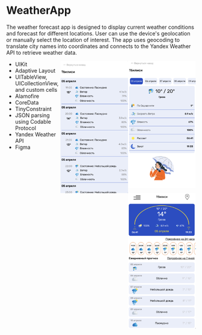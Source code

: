 # WeatherApp

The weather forecast app is designed to display current weather conditions and forecast for different locations. User can use the device's geolocation or manually select the location of interest. The app uses geocoding to translate city names into coordinates and connects to the Yandex Weather API to retrieve weather data.
<div align="center">
  <img src="./example3.png" align="right" width="180">
  <img src="./example2.png" align="right" width="180">
  <img src="./example.png" align="right" width="180">
  <p align="left">  </p> </div>
  
  
  
  
  - UIKit
  - Adaptive Layout
  - UITableView, UICollectionView, and custom cells
  - Alamofire
  - CoreData
  - TinyConstraint
  - JSON parsing using Codable Protocol
  - Yandex Weather API
  - Figma
